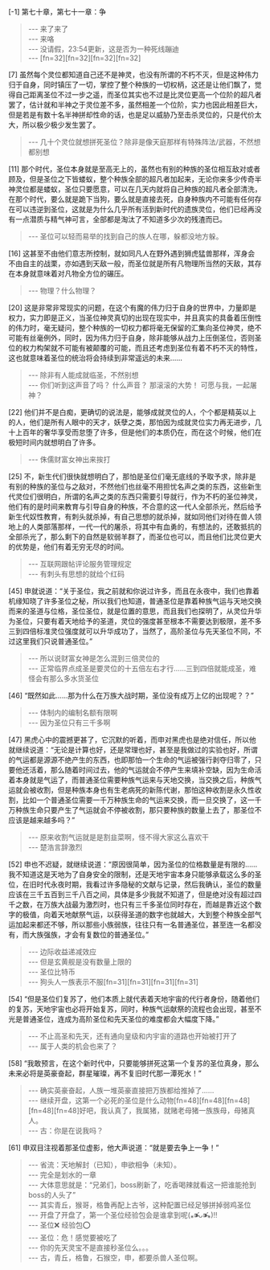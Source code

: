 
[-1] 第七十章，第七十一章：争
>--- 来了来了<br>
>--- 来咯<br>
>--- 没请假，23:54更新，这是否为一种死线蹦迪<br>
>--- [fn=32][fn=32][fn=32][fn=32]<br>

[7] 虽然每个灵位都知道自己还不是神灵，也没有所谓的不朽不灭，但是这种伟力归于自身，同时镇压了一切，掌控了整个种族的一切权柄，这还是让他们飘了，觉得自己距离圣位不过一步之遥，而圣位其实也不过是比灵位更高一个位阶的超凡者罢了，估计就和半神之于灵位差不多，虽然相差一个位阶，实力也因此相差巨大，但是若是有数十名半神拼却性命的话，也是足以威胁乃至击杀灵位的，只是代价太大，所以极少极少发生罢了。
>--- 几十个灵位就想拼死圣位？除非是像天庭那样有特殊阵法/武器，不然想都别想<br>

[11] 那个时代，圣位本身就是至高无上的，虽然也有别的种族的圣位相互敌对或者顾及，但是圣位之下皆蝼蚁，整个种族全部的超凡者加起来，无论你来多少传奇半神灵位都是蝼蚁，圣位只要愿意，可以在几天内就将自己种族的超凡者全部清洗，在那个时代，要么就是跪下当狗，要么就是直接去死，自身种族内不可能有任何存在可以违逆到圣位，这就是为什么几乎所有活到新时代的遗族灵位，他们已经再没有一点潜质与精气神可言，全部都是淘汰了不知道多少次的残渣而已。
>--- 圣位可以轻而易举的找到自己的族人在哪，躲都没地方躲。<br>

[16] 这甚至不由他们意志所控制，就如同凡人在野外遇到狮虎猛兽那样，浑身会不由自主的战栗，亦如遇到天敌一般，而圣位就是所有凡物理所当然的天敌，其存在本身就意味着对凡物全方位的碾压。
>--- 物理？什么物理？<br>

[20] 这是非常非常现实的问题，在这个有魔的伟力归于自身的世界中，力量即是权力，实力即是正义，当圣位神灵真切的出现在现实中，并且真实的具备着压倒性的伟力时，毫无疑问，整个种族的一切权力都将毫无保留的汇集向圣位神灵，绝不可能有丝毫例外，同时，因为伟力归于自身，除非能够从战力上压倒圣位，否则圣位的权力构架就不可能有被颠覆的可能，而且还考虑到圣位有着不朽不灭的特性，这也就意味着圣位的统治将会持续到非常遥远的未来……
>--- 除非有人能成就临圣，不然别想<br>
>--- 你们听到这声音了吗？
什么声音？
那滚滚的大势！
可愿与我，一起屠神？<br>

[22] 他们并不是白痴，更确切的说法是，能够成就灵位的人，个个都是精英以上的人，他们是所有人眼中的天才，妖孽之类，那怕因为成就灵位实力再无进步，几十上百年的奢华享受而怠堕了许多，但是他们的本质仍在，而在这个时候，他们在极短时间内就想明白了许多。
>--- 侏儒财富女神出来挨打<br>

[25] 不，新生代们很快就想明白了，那怕是圣位们毫无底线的予取予求，除非是有别的种族的圣位与之敌对，不然他们也丝毫不用担忧名声之类的东西，这些新生代灵位们很明白，所谓的名声之类的东西只需要引导就行，作为不朽的圣位神灵，他们有的是时间来教育与引导自身的种族，不合意的这一代人全部杀光，然后给予新生代奴性教育，有刺头就杀掉，有自己思想的就杀掉，就如同他们对待在兽人领地上的人类部落那样，一代一代的屠杀，将其中有血勇的，有想法的，还敢抵抗的全部杀光了，那么剩下的自然是软弱羊群了，而圣位也可以，而且他们比灵位更大的优势是，他们有着无穷无尽的时间。
>--- 互联网跟帖评论服务管理规定<br>
>--- 有刺头有思想的就给个红码<br>

[45] 申就说道：“关于圣位，我之前就和你说过许多，而且在永夜中，我们也靠着机缘知晓了许多圣位之秘，所以我们也知道，普通圣位是靠着种族气运与天地交换而来的圣道与位格，圣位圣位，就是位置的意思，而且我们也探明了，从灵位升华为圣位，只要有着天地给予的圣道，灵位的强度甚至根本不需要达到极限，差不多三到四倍标准灵位强度就可以升华成功了，当然了，高阶圣位与先天圣位不同，不过这里我们只说普通圣位。”
>--- 所以说财富女神是怎么混到三倍灵位的<br>
>--- 正常临界点成圣是要灵位的十五倍左右才行……三到四倍就能成圣，难怪会有那么多水货圣位<br>

[46] “既然如此……那为什么在万族大战时期，圣位没有成万上亿的出现呢？？”
>--- 体制内的编制名额有限啊<br>
>--- 因为圣位只有三千多啊<br>

[47] 黑虎心中的震撼更甚了，它沉默的听着，而申对黑虎也是绝对信任，所以他就继续说道：“无论是计算也好，还是常理也好，甚至是我做过的实验也好，所谓的气运都是源源不绝产生的东西，也即那怕一个生命的气运被强行剥夺归零了，只要他还活着，那么随着时间过去，他的气运就会不停产生来填补空缺，因为生命活着本身就是气运了，而普通圣位需要种族气运来与天地交换，当交换之后，种族气运就会被收割，但是种族本身也有生老病死的新陈代谢，那怕这种收割是永久性收割，比如一个普通圣位需要一千万种族生命的气运来交换，而一旦交换了，这一千万种族生命只要产生了气运就会不停被收割，那只要种族的数量上去了，那圣位不应该是越来越多吗？”
>--- 原来收割气运就是是割韭菜啊，怪不得大家这么喜欢干<br>
>--- 楚浩言辞激烈<br>

[52] 申也不迟疑，就继续说道：“原因很简单，因为圣位的位格数量是有限的……我不知道这是天地为了自身安全的限制，还是天地宇宙本身只能够承载这么多的圣位，在旧时代永夜时期，我看过许多隐秘的文献与记录，然后我确认，圣位的数量应该在三千五百到三千八百之间，具体是多少我就不知道了，但是绝对没有超过四千之数，在万族大战最为激烈时，也只有三千多圣位同时存在，而越是靠近这个数字的极值，向着天地献祭气运，以获得圣道的数字也就越大，大到整个种族全部气运加起来都还不够，所以那些小族弱族，往往只有一名普通圣位，甚至连一名都没有，而大族强族，才会有复数位的普通圣位。”
>--- 边际收益递减效应<br>
>--- 但是玄黄舰是没有数量上限的<br>
>--- 圣位比特币<br>
>--- 狗头人一族表示不服[fn=31][fn=31][fn=31][fn=31]<br>

[54] “但是圣位们复苏了，他们本质上就代表着天地宇宙的代行者身份，随着他们的复苏，天地宇宙也必将开始复苏，同时，种族气运献祭的流程也会出现，甚至不光是普通圣位，连成为高阶圣位和先天圣位的难度都会大幅度下降。”
>--- 不止高圣和先天，还有通向皇级和内宇宙的道路也开始被打开了<br>
>--- 属于人类的机会也来了？<br>

[58] “我敢预言，在这个新时代中，只要能够拼死这第一个复苏的圣位真身，那么未来必将是英豪奋起，群星璀璨，再不复旧时代那一潭死水！”
>--- 确实英豪奋起，人族一堆英豪直接把万族都给推掉了……<br>
>--- 继续开盘，这第一个必死的圣位是什么动物[fn=48][fn=48][fn=48][fn=48][fn=48]好吧，我认真了，我属猪，就赌老母猪一族族母，母猪真人。<br>
>--- 古：你是在说我吗？<br>

[61] 申双目注视着那圣位虚影，他大声说道：“就是要去争上一争！”
>--- 省流：天地解封（已知），申欲相争（未知）。<br>
>--- 完全是划水的一章<br>
>--- 大体意思就是：“兄弟们，boss刷新了，吃香喝辣就看这一把谁能抢到boss的人头了”<br>
>--- 其实青丘，猴哥，格鲁再配上古爷，这种配置已经足够拼掉弱鸡圣位<br>
>--- 开盘了开盘了，第一个圣位经验包会是谁拿到呢(⁎⁍̴̛ᴗ⁍̴̛⁎)‼<br>
>--- 圣位❌
经验包⭕<br>
>--- 圣位：危！感觉要被吃了<br>
>--- 你的先天灵宝不是直接秒圣位么。。。<br>
>--- 古，青丘，格鲁，石猴空，申，都要杀兽人圣位啊。<br>
